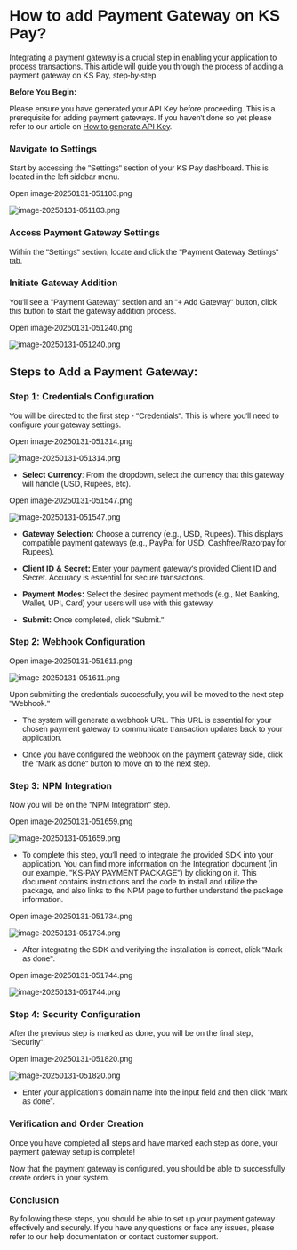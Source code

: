 <style>  body { font-family: "Source Sans 3", sans-serif!important; }</style>
<link href="https://fonts.googleapis.com/css2?family=Source+Sans+3:ital,wght@0,200..900;1,200..900&display=swap" rel="stylesheet">    
<link rel="stylesheet" href="https://fonts.googleapis.com/icon?family=Material+Icons">

# **How to add Payment Gateway on KS Pay?**

Integrating a payment gateway is a crucial step in enabling your application to process transactions. This article will guide you through the process of adding a payment gateway on KS Pay, step-by-step.

**Before You Begin:**

Please ensure you have generated your API Key before proceeding. This is a prerequisite for adding payment gateways. If you haven't done so yet please refer to our article on [How to generate API Key](https://docs.kalp.studio/Products/KS-Pay/How-to-generate-API-Key/).

### Navigate to Settings

Start by accessing the "Settings" section of your KS Pay dashboard. This is located in the left sidebar menu.

Open image-20250131-051103.png

![image-20250131-051103.png](blob:https://p2eprojects.atlassian.net/a3faf8f9-8ec1-48e0-b67f-d8efef47bf0d#media-blob-url=true&id=4bcd5ec9-0bca-43d4-8847-aafddfeaeb39&collection=contentId-407306352&contextId=407306352&mimeType=image%2Fpng&name=image-20250131-051103.png&size=26339&width=1911&height=368&alt=image-20250131-051103.png)

### Access Payment Gateway Settings

Within the "Settings" section, locate and click the "Payment Gateway Settings" tab.

### Initiate Gateway Addition

You'll see a "Payment Gateway" section and an "+ Add Gateway" button, click this button to start the gateway addition process.

Open image-20250131-051240.png

![image-20250131-051240.png](blob:https://p2eprojects.atlassian.net/06139456-5bd8-46d1-abd1-20f35ada788a#media-blob-url=true&id=9aacb956-3167-45ec-9ebf-973776494954&collection=contentId-407306352&contextId=407306352&mimeType=image%2Fpng&name=image-20250131-051240.png&size=27302&width=1911&height=368&alt=image-20250131-051240.png)

## **Steps to Add a Payment Gateway:**

### Step 1: Credentials Configuration

You will be directed to the first step - "Credentials". This is where you'll need to configure your gateway settings.

Open image-20250131-051314.png

![image-20250131-051314.png](blob:https://p2eprojects.atlassian.net/9a28ffd4-5ed0-4183-8911-7f214cc1f345#media-blob-url=true&id=4f919041-c286-4fb3-af30-cca4f6e025a6&collection=contentId-407306352&contextId=407306352&mimeType=image%2Fpng&name=image-20250131-051314.png&size=46661&width=1910&height=502&alt=image-20250131-051314.png)

-   **Select Currency**: From the dropdown, select the currency that this gateway will handle (USD, Rupees, etc).
    

Open image-20250131-051547.png

![image-20250131-051547.png](blob:https://p2eprojects.atlassian.net/0cca8a6b-3c41-4eb5-bdfb-8c55ad93f9de#media-blob-url=true&id=1835de91-2c33-4ed1-abb7-987a7292ce98&collection=contentId-407306352&contextId=407306352&mimeType=image%2Fpng&name=image-20250131-051547.png&size=57705&width=1909&height=754&alt=image-20250131-051547.png)

-   **Gateway Selection:** Choose a currency (e.g., USD, Rupees). This displays compatible payment gateways (e.g., PayPal for USD, Cashfree/Razorpay for Rupees).
    
-   **Client ID & Secret:** Enter your payment gateway's provided Client ID and Secret. Accuracy is essential for secure transactions.
    
-   **Payment Modes:** Select the desired payment methods (e.g., Net Banking, Wallet, UPI, Card) your users will use with this gateway.
    
-   **Submit:** Once completed, click "Submit."
    

### Step 2: Webhook Configuration

Open image-20250131-051611.png

![image-20250131-051611.png](blob:https://p2eprojects.atlassian.net/765c5cab-5d3f-4279-98de-05966425f035#media-blob-url=true&id=4c965646-86ae-4497-8fc1-fcfb876b7c4c&collection=contentId-407306352&contextId=407306352&mimeType=image%2Fpng&name=image-20250131-051611.png&size=45278&width=1911&height=534&alt=image-20250131-051611.png)

Upon submitting the credentials successfully, you will be moved to the next step "Webhook."

-   The system will generate a webhook URL. This URL is essential for your chosen payment gateway to communicate transaction updates back to your application.
    
-   Once you have configured the webhook on the payment gateway side, click the "Mark as done" button to move on to the next step.
    

### Step 3: NPM Integration

Now you will be on the "NPM Integration" step.

Open image-20250131-051659.png

![image-20250131-051659.png](blob:https://p2eprojects.atlassian.net/13b36b70-8bbf-4907-89e9-020d0f7cec99#media-blob-url=true&id=e647c1d4-3a26-4e73-9d72-d641bdc38ba4&collection=contentId-407306352&contextId=407306352&mimeType=image%2Fpng&name=image-20250131-051659.png&size=36890&width=1906&height=434&alt=image-20250131-051659.png)

-   To complete this step, you'll need to integrate the provided SDK into your application. You can find more information on the Integration document (in our example, "KS-PAY PAYMENT PACKAGE") by clicking on it. This document contains instructions and the code to install and utilize the package, and also links to the NPM page to further understand the package information.
    

Open image-20250131-051734.png

![image-20250131-051734.png](blob:https://p2eprojects.atlassian.net/959803a8-9b90-4c40-91a1-6eb2dc45316c#media-blob-url=true&id=e5a75aa7-0f64-422d-b4ac-d5eca52728b3&collection=contentId-407306352&contextId=407306352&mimeType=image%2Fpng&name=image-20250131-051734.png&size=86824&width=1499&height=799&alt=image-20250131-051734.png)

-   After integrating the SDK and verifying the installation is correct, click "Mark as done".
    

Open image-20250131-051744.png

![image-20250131-051744.png](blob:https://p2eprojects.atlassian.net/b48257ce-e0d9-4f06-9f09-43bd48304a71#media-blob-url=true&id=5ad7c958-b400-479b-a22b-b2f6723e69f8&collection=contentId-407306352&contextId=407306352&mimeType=image%2Fpng&name=image-20250131-051744.png&size=39615&width=1909&height=408&alt=image-20250131-051744.png)

### Step 4: Security Configuration

After the previous step is marked as done, you will be on the final step, "Security".

Open image-20250131-051820.png

![image-20250131-051820.png](blob:https://p2eprojects.atlassian.net/fa3dbf50-0c78-427c-978f-88f17302b1ad#media-blob-url=true&id=9d36c950-c61b-4d0a-96f9-d598d2547e84&collection=contentId-407306352&contextId=407306352&mimeType=image%2Fpng&name=image-20250131-051820.png&size=39029&width=1915&height=453&alt=image-20250131-051820.png)

-   Enter your application's domain name into the input field and then click “Mark as done”.
    

### **Verification and Order Creation**

Once you have completed all steps and have marked each step as done, your payment gateway setup is complete!

Now that the payment gateway is configured, you should be able to successfully create orders in your system.

### **Conclusion**

By following these steps, you should be able to set up your payment gateway effectively and securely. If you have any questions or face any issues, please refer to our help documentation or contact customer support.